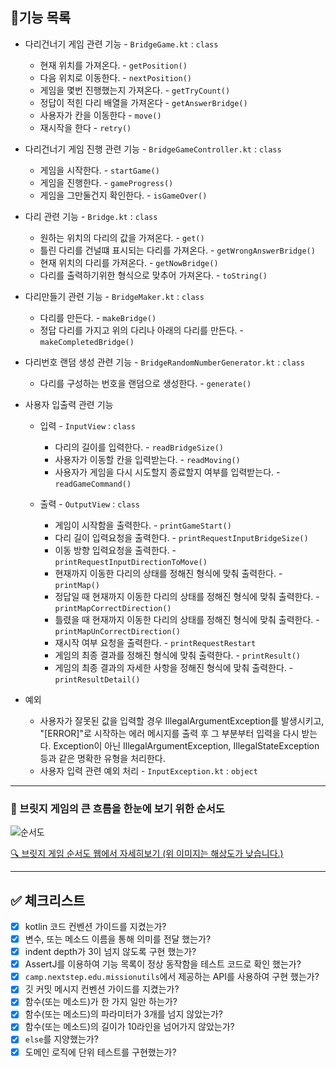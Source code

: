 ## 🎯기능 목록

- 다리건너기 게임 관련 기능 - `BridgeGame.kt` : `class`
    - 현재 위치를 가져온다. - `getPosition()`
    - 다음 위치로 이동한다. - `nextPosition()`
    - 게임을 몇번 진행했는지 가져온다. - `getTryCount()`
    - 정답이 적힌 다리 배열을 가져온다 - `getAnswerBridge()`
    - 사용자가 칸을 이동한다 - `move()`
    - 재시작을 한다 - `retry()`


- 다리건너기 게임 진행 관련 기능 - `BridgeGameController.kt` : `class`
  - 게임을 시작한다. - `startGame()`
  - 게임을 진행한다. - `gameProgress()`
  - 게임을 그만둘건지 확인한다. - `isGameOver()`


- 다리 관련 기능 - `Bridge.kt` : `class`
  - 원하는 위치의 다리의 값을 가져온다. - `get()`
  - 틀린 다리를 건널떄 표시되는 다리를 가져온다. - `getWrongAnswerBridge()`
  - 현재 위치의 다리를 가져온다. - `getNowBridge()`
  - 다리를 출력하기위한 형식으로 맞추어 가져온다. - `toString()`
  

- 다리만들기 관련 기능 - `BridgeMaker.kt` : `class`
    - 다리를 만든다. - `makeBridge()`
    - 정답 다리를 가지고 위의 다리나 아래의 다리를 만든다. - `makeCompletedBridge()`


- 다리번호 랜덤 생성 관련 기능 - `BridgeRandomNumberGenerator.kt` : `class`
    - 다리를 구성하는 번호을 랜덤으로 생성한다. - `generate()`


- 사용자 입출력 관련 기능
    - 입력 - `InputView` : `class`
        - 다리의 길이를 입력한다. - `readBridgeSize()`
        - 사용자가 이동할 칸을 입력받는다. - `readMoving()`
        - 사용자가 게임을 다시 시도할지 종료할지 여부를 입력받는다. - `readGameCommand()`

    - 출력 - `OutputView` : `class`
        - 게임이 시작함을 출력한다. - `printGameStart()`
        - 다리 길이 입력요청을 출력한다. - `printRequestInputBridgeSize()`
        - 이동 방향 입력요청을 출력한다. - `printRequestInputDirectionToMove()`
        - 현재까지 이동한 다리의 상태를 정해진 형식에 맞춰 출력한다. - `printMap()`
        - 정답일 때 현재까지 이동한 다리의 상태를 정해진 형식에 맞춰 출력한다. - `printMapCorrectDirection()`
        - 틀렸을 때 현재까지 이동한 다리의 상태를 정해진 형식에 맞춰 출력한다. - `printMapUnCorrectDirection()`
        - 재시작 여부 요청을 출력한다. - `printRequestRestart`
        - 게임의 최종 결과를 정해진 형식에 맞춰 출력한다. - `printResult()`
        - 게임의 최종 결과의 자세한 사항을 정해진 형식에 맞춰 출력한다. - `printResultDetail()`


- 예외
    - 사용자가 잘못된 값을 입력할 경우 IllegalArgumentException를 발생시키고, "[ERROR]"로 시작하는 에러 메시지를 출력 후 그 부분부터 입력을 다시 받는다.
      Exception이 아닌 IllegalArgumentException, IllegalStateException 등과 같은 명확한 유형을 처리한다.
    - 사용자 입력 관련 예외 처리 - `InputException.kt` : `object`

---

### 💭 브릿지 게임의 큰 흐름을 한눈에 보기 위한 순서도

![순서도]()

[🔍 브릿지 게임 순서도 웹에서 자세히보기 (위 이미지는 해상도가 낮습니다.)]()

---

## ✅ 체크리스트

- [x] kotlin 코드 컨벤션 가이드를 지켰는가?
- [x] 변수, 또는 메소드 이름을 통해 의미를 전달 했는가?
- [x] indent depth가 3이 넘지 않도록 구현 했는가?
- [x] AssertJ를 이용하여 기능 목록이 정상 동작함을 테스트 코드로 확인 했는가?
- [x] `camp.nextstep.edu.missionutils`에서 제공하는 API를 사용하여 구현 했는가?
- [x] 깃 커밋 메시지 컨벤션 가이드를 지켰는가?
- [x] 함수(또는 메소드)가 한 가지 일만 하는가?
- [x] 함수(또는 메소드)의 파라미터가 3개를 넘지 않았는가?
- [x] 함수(또는 메소드)의 길이가 10라인을 넘어가지 않았는가?
- [x] `else`를 지양했는가?
- [x] 도메인 로직에 단위 테스트를 구현했는가?